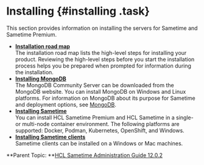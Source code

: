 # Installing {#installing .task}

This section provides information on installing the servers for Sametime and Sametime Premium.

-   **[Installation road map](installation_roadmap.md)**  
The installation road map lists the high-level steps for installing your product. Reviewing the high-level steps before you start the installation process helps you be prepared when prompted for information during the installation.
-   **[Installing MongoDB](installation_mongodb.md)**  
The MongoDB Community Server can be downloaded from the MongoDB website. You can install MongoDB on Windows and Linux platforms. For information on MongoDB about its purpose for Sametime and deployment options, see [MongoDB](mongodb.md).
-   **[Installing Sametime](installation_sametime.md)**  
You can install HCL Sametime Premium and HCL Sametime in a single- or multi-node container environment. The following platforms are supported: Docker, Podman, Kubernetes, OpenShift, and Windows.
-   **[Installing Sametime clients](installing_sametime_clients.md)**  
Sametime clients can be installed on a Windows or Mac machines.

**Parent Topic:  **[HCL Sametime Administration Guide 12.0.2](administrator_doc.md)

